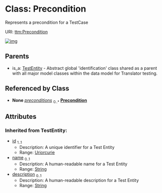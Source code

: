 
# Class: Precondition


Represents a precondition for a TestCase

URI: [ttm:Precondition](https://w3id.org/TranslatorSRI/TranslatorTestingModel/Precondition)


[![img](https://yuml.me/diagram/nofunky;dir:TB/class/[TestEntity],[TestCase]-%20preconditions%200..*>[Precondition&#124;id(i):uriorcurie;name(i):string%20%3F;description(i):string%20%3F],[TestEntity]^-[Precondition],[TestCase])](https://yuml.me/diagram/nofunky;dir:TB/class/[TestEntity],[TestCase]-%20preconditions%200..*>[Precondition&#124;id(i):uriorcurie;name(i):string%20%3F;description(i):string%20%3F],[TestEntity]^-[Precondition],[TestCase])

## Parents

 *  is_a: [TestEntity](TestEntity.md) - Abstract global 'identification' class shared as a parent with all major model classes within the data model for Translator testing.

## Referenced by Class

 *  **None** *[preconditions](preconditions.md)*  <sub>0..\*</sub>  **[Precondition](Precondition.md)**

## Attributes


### Inherited from TestEntity:

 * [id](id.md)  <sub>1..1</sub>
     * Description: A unique identifier for a Test Entity
     * Range: [Uriorcurie](types/Uriorcurie.md)
 * [name](name.md)  <sub>0..1</sub>
     * Description: A human-readable name for a Test Entity
     * Range: [String](types/String.md)
 * [description](description.md)  <sub>0..1</sub>
     * Description: A human-readable description for a Test Entity
     * Range: [String](types/String.md)
